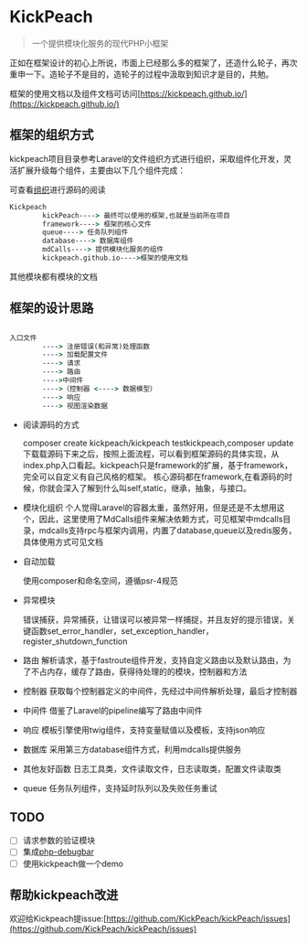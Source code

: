 # KickPeach

> 一个提供模块化服务的现代PHP小框架


正如在框架设计的初心上所说，市面上已经那么多的框架了，还造什么轮子，再次重申一下。造轮子不是目的，造轮子的过程中汲取到知识才是目的，共勉。

框架的使用文档以及组件文档可访问[https://kickpeach.github.io/](https://kickpeach.github.io/)

## 框架的组织方式

kickpeach项目目录参考Laravel的文件组织方式进行组织，采取组件化开发，灵活扩展升级每个组件，主要由以下几个组件完成：

可查看[组织](https://github.com/KickPeach)进行源码的阅读

```cmd
Kickpeach　
        kickPeach----> 最终可以使用的框架,也就是当前所在项目
        framework----> 框架的核心文件
        queue----> 任务队列组件
        database----> 数据库组件
        mdCalls----> 提供模块化服务的组件
        kickpeach.github.io---->框架的使用文档
```

其他模块都有模块的文档

## 框架的设计思路

```cmd

入口文件
        ----> 注册错误(和异常)处理函数
        ----> 加载配置文件
        ----> 请求
        ----> 路由　
        ---->中间件
        ---->（控制器 <----> 数据模型）
        ----> 响应
        ----> 视图渲染数据
```

- 阅读源码的方式

    composer create kickpeach/kickpeach testkickpeach,composer update下载载源码下来之后，按照上面流程，可以看到框架源码的具体实现，从index.php入口看起。kickpeach只是framework的扩展，基于framework，完全可以自定义有自己风格的框架。
核心源码都在framework,在看源码的时候，你就会深入了解到什么叫self,static，继承，抽象，与接口。

- 模块化组织
    个人觉得Laravel的容器太重，虽然好用，但是还是不太想用这个，因此，这里使用了MdCalls组件来解决依赖方式，可见框架中mdcalls目录，mdcalls支持rpc与框架内调用，内置了database,queue以及redis服务，具体使用方式可见文档

- 自动加载
   
   使用composer和命名空间，遵循psr-4规范
   
- 异常模块

   错误捕获，异常捕获，让错误可以被异常一样捕捉，并且友好的提示错误，关键函数set_error_handler，set_exception_handler，register_shutdown_function

- 路由
   解析请求，基于fastroute组件开发，支持自定义路由以及默认路由，为了不占内存，缓存了路由，获得待处理的的模块，控制器和方法
   
- 控制器
   获取每个控制器定义的中间件，先经过中间件解析处理，最后才控制器
   
- 中间件
   借鉴了Laravel的pipeline编写了路由中间件
 
- 响应
  模板引擎使用twig组件，支持变量赋值以及模板，支持json响应
  
- 数据库
   采用第三方database组件方式，利用mdcalls提供服务
   
- 其他友好函数
  日志工具类，文件读取文件，日志读取类，配置文件读取类

- queue
  任务队列组件，支持延时队列以及失败任务重试
  
## TODO

- [ ] 请求参数的验证模块
- [ ] 集成[php-debugbar](https://github.com/maximebf/php-debugbar)
- [ ] 使用kickpeach做一个demo

## 帮助kickpeach改进

欢迎给Kickpeach提issue:[https://github.com/KickPeach/kickPeach/issues](https://github.com/KickPeach/kickPeach/issues)
  
  